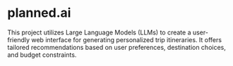 # planned.ai
This project utilizes Large Language Models (LLMs) to create a user-friendly web interface for generating personalized trip itineraries. It offers tailored recommendations based on user preferences, destination choices, and budget constraints.
